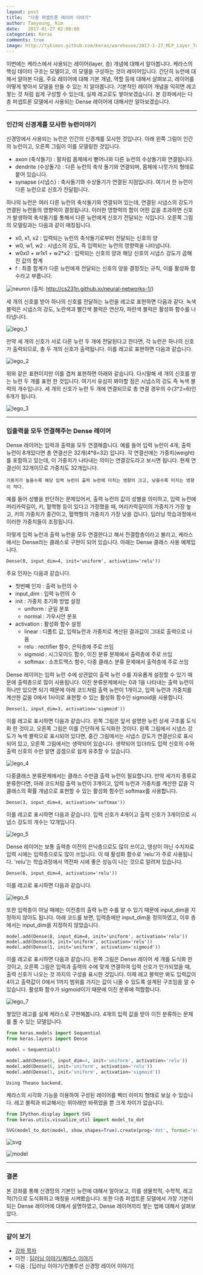 ```yaml
---
layout: post
title:  "다층 퍼셉트론 레이어 이야기"
author: Taeyoung, Kim
date:   2017-01-27 02:00:00
categories: Keras
comments: true
image: http://tykimos.github.com/Keras/warehouse/2017-1-27_MLP_Layer_Talk_lego_5.png
---
```

이번에는 케라스에서 사용되는 레이어(layer, 층) 개념에 대해서 알아봅니다. 케라스의 핵심 데이터 구조는 모델이고, 이 모델을 구성하는 것이 레이어입니다. 간단히 뉴런에 대해서 알아본 다음, 주요 레이어에 대해 기본 개념, 역할 등에 대해서 살펴보고, 레이어를 어떻게 쌓아서 모델을 만들 수 있는 지 알아봅니다. 기본적인 레이어 개념을 익히면 레고 쌓는 것 처럼 쉽게 구성할 수 있는데, 실제 레고로도 쌓아보겠습니다. 본 강좌에서는 다층 퍼셉트론 모델에서 사용되는 Dense 레이어에 대해서만 알아보겠습니다.

---

### 인간의 신경계를 모사한 뉴런이야기

신경망에서 사용되는 뉴런은 인간의 신경계를 모사한 것입니다. 아래 왼쪽 그림이 인간의 뉴런이고, 오른쪽 그림이 이를 모델링한 것입니다.

* axon (축삭돌기) : 팔처럼 몸체에서 뻗어나와 다른 뉴런의 수상돌기와 연결됩니다.
* dendrite (수상돌기) : 다른 뉴런의 축삭 돌기와 연결되며, 몸체에 나뭇가지 형태로 붙어 있습니다.
* synapse (시냅스) : 축사돌기와 수상돌기가 연결된 지점입니다. 여기서 한 뉴런이 다른 뉴런으로 신호가 전달됩니다.

하나의 뉴런은 여러 다른 뉴런의 축삭돌기와 연결되어 있는데, 연결된 시냅스의 강도가 연결된 뉴런들의 영향력이 결정됩니다. 이러한 영향력의 합이 어떤 값을 초과하면 신호가 발생하여 축삭돌기를 통해서 다른 뉴런에게 신호가 전달되는 식입니다. 오른쪽 그림의 모델링과는 다음과 같이 매칭됩니다.

* x0, x1, x2 : 입력되는 뉴런의 축삭돌기로부터 전달되는 신호의 양
* w0, w1, w2 : 시냅스의 강도, 즉 입력되는 뉴런의 영향력을 나타냅니다.
* w0*x0 + w1*x1 + w2*x2 : 입력되는 신호의 양과 해당 신호의 시냅스 강도가 곱해진 값의 합계
* f : 최종 합계가 다른 뉴런에게 전달되는 신호의 양을 결정짓는 규칙, 이를 활성화 함수라고 부릅니다.

![neuron](http://tykimos.github.com/Keras/warehouse/2017-1-27_MLP_Layer_Talk_neuron.png)
(출처: http://cs231n.github.io/neural-networks-1/)

세 개의 신호를 받아 하나의 신호를 전달하는 뉴런을 레고로 표현하면 다음과 같다. 녹색 블럭은 시냅스의 강도, 노란색과 빨간색 블럭은 연산자, 파란색 블럭은 활성화 함수를 나타냅니다.

![lego_1](http://tykimos.github.com/Keras/warehouse/2017-1-27_MLP_Layer_Talk_lego_1.png)

만약 세 개의 신호가 서로 다른 뉴런 두 개에 전달된다고 한다면, 각 뉴런은 하나의 신호가 출력되므로, 총 두 개의 신호가 출력됩니다. 이를 레고로 표현하면 다음과 같습니다.

![lego_2](http://tykimos.github.com/Keras/warehouse/2017-1-27_MLP_Layer_Talk_lego_2.png)

위와 같은 표현이지만 이를 겹쳐 표현하면 아래와 같습니다. 다시말해 세 개의 신호를 받는 뉴런 두 개를 표현 한 것입니다. 여기서 유심히 봐야할 점은 시냅스의 강도 즉 녹색 블럭의 개수입니다. 세 개의 신호가 뉴런 두 개에 연결되므로 총 연결 경우의 수(3*2=6)인 6개가 됩니다.

![lego_3](http://tykimos.github.com/Keras/warehouse/2017-1-27_MLP_Layer_Talk_lego_3.png)

---

### 입출력을 모두 연결해주는 Dense 레이어

Dense 레이어는 입력과 출력을 모두 연결해줍니다. 예를 들어 입력 뉴런이 4개, 출력 뉴런이 8개있다면 총 연결선은 32개(4*8=32) 입니다. 각 연결선에는 가중치(weight)를 포함하고 있는데, 이 가중치가 나타내는 의미는 연결강도라고 보시면 됩니다. 현재 연결선이 32개이므로 가중치도 32개입니다.

    가중치가 높을수록 해당 입력 뉴런이 출력 뉴런에 미치는 영향이 크고, 낮을수록 미치는 영향이 적다.

예를 들어 성별을 판단하는 문제있어서, 출력 뉴런의 값이 성별을 의미하고, 입력 뉴런에 머리카락길이, 키, 혈핵형 등이 있다고 가정했을 때, 머리카락길이의 가중치가 가장 높고, 키의 가중치가 중간이고, 혈핵형의 가중치가 가장 낮을 겁니다. 딥러닝 학습과정에서 이러한 가중치들이 조정됩니다.

이렇게 입력 뉴런과 출력 뉴런을 모두 연결한다고 해서 전결합층이라고 불리고, 케라스에서는 Dense라는 클래스로 구현이 되어 있습니다. 아래는 Dense 클래스 사용 예제입니다.

    Dense(8, input_dim=4, init='uniform', activation='relu'))

주요 인자는 다음과 같습니다.
* 첫번째 인자 : 출력 뉴런의 수
* input_dim : 입력 뉴런의 수
* init : 가중치 초기화 방법 설정
    * uniform : 균일 분포
    * normal : 가우시안 분포
* activation : 활성화 함수 설정
    * linear : 디폴트 값, 입력뉴런과 가중치로 계산된 결과값이 그대로 출력으로 나옴
    * relu : rectifier 함수, 은익층에 주로 쓰임
    * sigmoid : 시그모이드 함수, 이진 분류 문제에서 출력층에 주로 쓰임
    * softmax : 소프트맥스 함수, 다중 클래스 분류 문제에서 출력층에 주로 쓰임

Dense 레이어는 입력 뉴런 수에 상관없이 출력 뉴런 수를 자유롭게 설정할 수 있기 때문에 출력층으로 많이 사용됩니다. 이진 분류문제에서는 0과 1을 나타내는 출력 뉴런이 하나만 있으면 되기 때문에 아래 코드처럼 출력 뉴런이 1개이고, 입력 뉴런과 가중치를 계산한 값을 0에서 1사이로 표현할 수 있는 활성화 함수인 sigmoid을 사용합니다.

    Dense(1, input_dim=3, activation='sigmoid'))

이를 레고로 표시하면 다음과 같습니다. 왼쪽 그림은 앞서 설명한 뉴런 상세 구조를 도식화 한 것이고, 오른쪽 그림은 이를 간단하게 도식화한 것이다. 왼쪽 그림에서 시냅스 강도가 녹색 블럭으로 표시되어 있다면, 중간 그림에서는 시냅스 강도가 연결선으로 표시되어 있고, 오른쪽 그림에서는 생략되어 있습니다. 생략되어 있더라도 입력 신호의 수와 출력 신호의 수만 알면 곱셈으로 쉽게 유추할 수 있습니다.

![lego_4](http://tykimos.github.com/Keras/warehouse/2017-1-27_MLP_Layer_Talk_lego_4.png)

다중클래스 분류문제에서는 클래스 수만큼 출력 뉴런이 필요합니다. 만약 세가지 종류로 분류한다면, 아래 코드처럼 출력 뉴런이 3개이고, 입력 뉴런과 가중치를 계산한 값을 각 클래스의 확률 개념으로 표현할 수 있는 활성화 함수인 softmax를 사용합니다.

    Dense(3, input_dim=4, activation='softmax'))

이를 레고로 표시하면 다음과 같습니다. 입력 신호가 4개이고 출력 신호가 3개이므로 시냅스 강도의 개수는 12개입니다.

![lego_5](http://tykimos.github.com/Keras/warehouse/2017-1-27_MLP_Layer_Talk_lego_5.png)

Dense 레이어는 보통 출력층 이전의 은닉층으로도 많이 쓰이고, 영상이 아닌 수치자료 입력 시에는 입력층으로도 많이 쓰입니다. 이 때 활성화 함수로 'relu'가 주로 사용됩니다. 'relu'는 학습과정에서 역전파 시에 좋은 성능이 나는 것으로 알려져 있습니다.

    Dense(6, input_dim=4, activation='relu'))

이를 레고로 표시하면 다음과 같습니다.

![lego_6](http://tykimos.github.com/Keras/warehouse/2017-1-27_MLP_Layer_Talk_lego_6.png)

또한 입력층이 아닐 때에는 이전층의 출력 뉴런 수를 알 수 있기 때문에 input_dim을 지정하지 않아도 됩니다. 아래 코드를 보면, 입력층에만 input_dim을 정의하였고, 이후 층에서는 input_dim을 지정하지 않았습니다.

    model.add(Dense(8, input_dim=4, init='uniform', activation='relu'))
    model.add(Dense(6, init='uniform', activation='relu'))
    model.add(Dense(1, init='uniform', activation='sigmoid'))

이를 레고로 표시하면 다음과 같습니다. 왼쪽 그림은 Dense 레이어 세 개를 도식화 한 것이고, 오른쪽 그림은 입력과 출력의 수에 맞게 연결하여 입력 신호가 인가되었을 때, 출력 신호가 나오는 것 까지의 구성을 표시한 것입니다. 이제 레고 블럭만 봐도 입력값이 4이고 출력값이 0에서 1까지 범위를 가지는 값이 나올 수 있도록 설계된 구조임을 알 수 있습니다. 활성화 함수가 sigmoid이기 때문에 이진 분류에 적합합니다.

![lego_7](http://tykimos.github.com/Keras/warehouse/2017-1-27_MLP_Layer_Talk_lego_7.png)

쌓았던 레고를 실제 케라스로 구현해봅니다. 4개의 입력 값을 받아 이진 분류하는 문제를 풀 수 있는 모델입니다.


```python
from keras.models import Sequential
from keras.layers import Dense

model = Sequential()

model.add(Dense(8, input_dim=4, init='uniform', activation='relu'))
model.add(Dense(6, init='uniform', activation='relu'))
model.add(Dense(1, init='uniform', activation='sigmoid'))
```

    Using Theano backend.


케라스의 시각화 기능을 이용하여 구성된 레이어를 벡터 이미지 형태로 보실 수 있습니다. 레고 블럭과 비교해서는 위아래만 바뀌었을 뿐 크게 차이가 없습니다.


```python
from IPython.display import SVG
from keras.utils.visualize_util import model_to_dot

SVG(model_to_dot(model, show_shapes=True).create(prog='dot', format='svg'))
```




![svg](output_7_0.svg)



![model](http://tykimos.github.io/Keras/warehouse/2017-1-27-MLP_Layer_Talk_model.png)

---

### 결론

본 강좌를 통해 신경망의 기본인 뉴런에 대해서 알아보고, 이를 생물학적, 수학적, 레고적(?)으로 도식화하고 매칭을 시켜봤습니다. 또한 다층 퍼셉트론 모델에서 가장 기본이 되는 Dense 레이어에 대해서 설명하였고, Dense 레이어끼리 쌓는 법에 대해서 살펴보았다.

---

### 같이 보기

* [강좌 목차](https://tykimos.github.io/Keras/2017/01/27/Keras_Lecture_Contents/)
* 이전 : [딥러닝 이야기/케라스 이야기](https://tykimos.github.io/Keras/2017/01/27/Keras_Talk/)
* 다음 : [딥러닝 이야기/컨볼루션 신경망 레이어 이야기]
